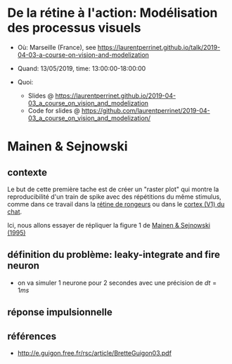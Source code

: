 # De la rétine à l'action: Modélisation des processus visuels

* Où: Marseille (France), see https://laurentperrinet.github.io/talk/2019-04-03-a-course-on-vision-and-modelization
* Quand: 13/05/2019, time: 13:00:00-18:00:00

* Quoi:
  * Slides @ https://laurentperrinet.github.io/2019-04-03_a_course_on_vision_and_modelization
  * Code for slides @ https://github.com/laurentperrinet/2019-04-03_a_course_on_vision_and_modelization/



# Mainen & Sejnowski

## contexte
Le but de cette première tache est de créer un "raster plot" qui montre la reproducibilité d'un train de spike avec des répétitions du même stimulus, comme dans ce travail dans la [rétine de rongeurs](https://laurentperrinet.github.io/2019-04-03_a_course_on_vision_and_modelization/#/1/3) ou dans le [cortex (V1) du chat](https://laurentperrinet.github.io/2019-04-03_a_course_on_vision_and_modelization/#/1/6).

Ici, nous allons essayer de répliquer la figure 1 de [Mainen & Sejnowski (1995)](http://citeseerx.ist.psu.edu/viewdoc/download?doi=10.1.1.299.8560&rep=rep1&type=pdf)

## définition du problème: leaky-integrate and fire neuron

- on va simuler 1 neurone pour 2 secondes avec une précision de $dt=1ms$

## réponse impulsionnelle

## références

* http://e.guigon.free.fr/rsc/article/BretteGuigon03.pdf
